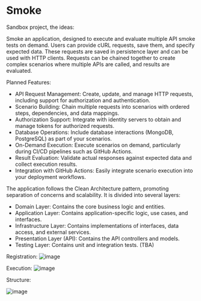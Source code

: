 # Smoke
Sandbox project, the ideas:

Smoke an application, designed to execute and evaluate multiple API smoke tests on demand. 
Users can provide cURL requests, save them, and specify expected data. 
These requests are saved in persistence layer and can be used with HTTP clients. 
Requests can be chained together to create complex scenarios where multiple APIs are called, and results are evaluated.

Planned Features:
- API Request Management: Create, update, and manage HTTP requests, including support for authorization and authentication.
- Scenario Building: Chain multiple requests into scenarios with ordered steps, dependencies, and data mappings.
- Authorization Support: Integrate with identity servers to obtain and manage tokens for authorized requests.
- Database Operations: Include database interactions (MongoDB, PostgreSQL) as part of your scenarios.
- On-Demand Execution: Execute scenarios on demand, particularly during CI/CD pipelines such as GitHub Actions.
- Result Evaluation: Validate actual responses against expected data and collect execution results.
- Integration with GitHub Actions: Easily integrate scenario execution into your deployment workflows.

The application follows the Clean Architecture pattern, promoting separation of concerns and scalability. It is divided into several layers:
- Domain Layer: Contains the core business logic and entities.
- Application Layer: Contains application-specific logic, use cases, and interfaces.
- Infrastructure Layer: Contains implementations of interfaces, data access, and external services.
- Presentation Layer (API): Contains the API controllers and models.
- Testing Layer: Contains unit and integration tests. (TBA)

Registration:
![image](https://github.com/user-attachments/assets/06cf6fca-4a61-4975-a034-a37a8cd7d648)

Execution:
![image](https://github.com/user-attachments/assets/906341d3-58b8-4009-b935-4d255a615ef2)

Structure:

![image](https://github.com/user-attachments/assets/8eb92d0f-65ce-4206-8ed6-b9ac1e75f8c9)
